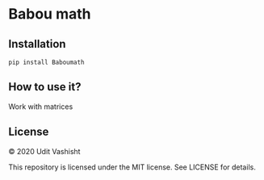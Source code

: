 # Babou math


## Installation
```pip install Baboumath```

## How to use it?
Work with matrices 

## License

© 2020 Udit Vashisht

This repository is licensed under the MIT license. See LICENSE for details.
